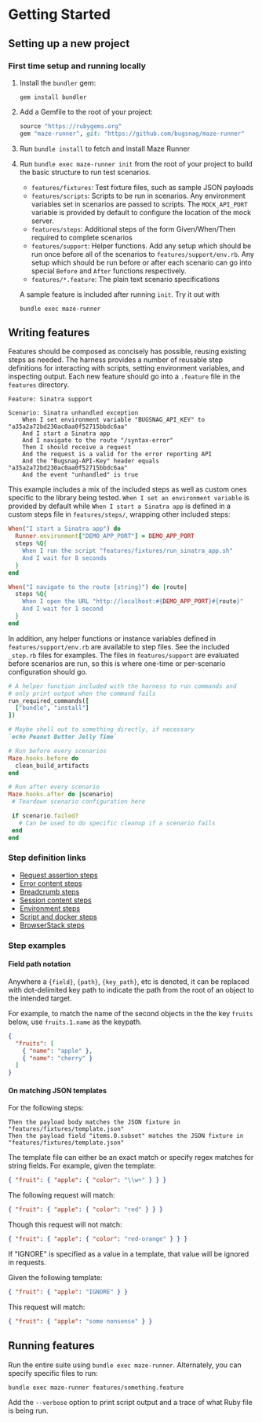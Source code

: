 # Getting Started

## Setting up a new project

### First time setup and running locally

1. Install the `bundler` gem:

   ```shell
   gem install bundler
   ```

2. Add a Gemfile to the root of your project:

   ```ruby
   source "https://rubygems.org"
   gem "maze-runner", git: "https://github.com/bugsnag/maze-runner"
   ```

3. Run `bundle install` to fetch and install Maze Runner

4. Run `bundle exec maze-runner init` from the root of your project to build the
   basic structure to run test scenarios.
    * `features/fixtures`: Test fixture files, such as sample JSON payloads
    * `features/scripts`: Scripts to be run in scenarios. Any environment
      variables set in scenarios are passed to scripts. The `MOCK_API_PORT`
      variable is provided by default to configure the location of the mock
      server.
    * `features/steps`: Additional steps of the form Given/When/Then required to
      complete scenarios
    * `features/support`: Helper functions. Add any setup which should be run
      once before all of the scenarios to `features/support/env.rb`. Any setup
      which should be run before or after each scenario can go into special
      `Before` and `After` functions respectively.
    * `features/*.feature`: The plain text scenario specifications

   A sample feature is included after running `init`. Try it out with

   ```shell
   bundle exec maze-runner
   ```

## Writing features

Features should be composed as concisely has possible, reusing existing steps as
needed. The harness provides a number of reusable step definitions for
interacting with scripts, setting environment variables, and inspecting output.
Each new feature should go into a `.feature` file in the `features` directory.

```
Feature: Sinatra support

Scenario: Sinatra unhandled exception
    When I set environment variable "BUGSNAG_API_KEY" to "a35a2a72bd230ac0aa0f52715bbdc6aa"
    And I start a Sinatra app
    And I navigate to the route "/syntax-error"
    Then I should receive a request
    And the request is a valid for the error reporting API
    And the "Bugsnag-API-Key" header equals "a35a2a72bd230ac0aa0f52715bbdc6aa"
    And the event "unhandled" is true
```

This example includes a mix of the included steps as well as custom ones
specific to the library being tested. `When I set an environment variable` is
provided by default while `When I start a Sinatra app` is defined in a custom
steps file in `features/steps/`, wrapping other included steps:

```ruby
When("I start a Sinatra app") do
  Runner.environment["DEMO_APP_PORT"] = DEMO_APP_PORT
  steps %Q{
    When I run the script "features/fixtures/run_sinatra_app.sh"
    And I wait for 8 seconds
  }
end

When("I navigate to the route {string}") do |route|
  steps %Q{
    When I open the URL "http://localhost:#{DEMO_APP_PORT}#{route}"
    And I wait for 1 second
  }
end
```

In addition, any helper functions or instance variables defined in
`features/support/env.rb` are available to step files. See the included
`_step.rb` files for examples. The files in `features/support` are evaluated
before scenarios are run, so this is where one-time or per-scenario
configuration should go.

 ```ruby
 # A helper function included with the harness to run commands and
 # only print output when the command fails
 run_required_commands([
   ["bundle", "install"]
 ])

 # Maybe shell out to something directly, if necessary
 `echo Peanut Butter Jelly Time`

 # Run before every scenarios
 Maze.hooks.before do
   clean_build_artifacts
 end

# Run after every scenario
Maze.hooks.after do |scenario|
  # Teardown scenario configuration here

  if scenario.failed?
    # Can be used to do specific cleanup if a scenario fails
  end
end
```

### Step definition links

- [Request assertion steps](/maze-runner/requirements/step_transformers.html#step_definition66-stepdefinition)
- [Error content steps](/maze-runner/requirements/step_transformers.html#step_definition29-stepdefinition)
- [Breadcrumb steps](/maze-runner/requirements/step_transformers.html#step_definition21-stepdefinition)
- [Session content steps](/maze-runner/requirements/step_transformers.html#step_definition57-stepdefinition)
- [Environment steps](/maze-runner/requirements/step_transformers.html#step_definition1-stepdefinition)
- [Script and docker steps](/maze-runner/requirements/step_transformers.html#step_definition7-stepdefinition)
- [BrowserStack steps](/maze-runner/requirements/step_transformers.html#step_definition25-stepdefinition)

### Step examples

#### Field path notation

Anywhere a `{field}`, `{path}`, `{key_path}`, etc is denoted, it can be replaced with dot-delimited key path to indicate
the path from the root of an object to the intended target.

For example, to match the name of the second objects in the the key `fruits` below, use `fruits.1.name` as the keypath.

```json
{
  "fruits": [
  	{ "name": "apple" },
  	{ "name": "cherry" }
  ]
}
```

#### On matching JSON templates

For the following steps:

```
Then the payload body matches the JSON fixture in "features/fixtures/template.json"
Then the payload field "items.0.subset" matches the JSON fixture in "features/fixtures/template.json"
```

The template file can either be an exact match or specify regex matches for string fields. For example, given the
template:
```json
{ "fruit": { "apple": { "color": "\\w+" } } }
```

The following request will match:
```json
{ "fruit": { "apple": { "color": "red" } } }
```

Though this request will not match:
```json
{ "fruit": { "apple": { "color": "red-orange" } } }
```

If "IGNORE" is specified as a value in a template, that value will be ignored in requests.

Given the following template:
```json
{ "fruit": { "apple": "IGNORE" } }
```

This request will match:
```json
{ "fruit": { "apple": "some nonsense" } }
```

## Running features

Run the entire suite using `bundle exec maze-runner`. Alternately, you can specify specific files to run:

```shell
bundle exec maze-runner features/something.feature
```

Add the `--verbose` option to print script output and a trace of what Ruby file is being run.
